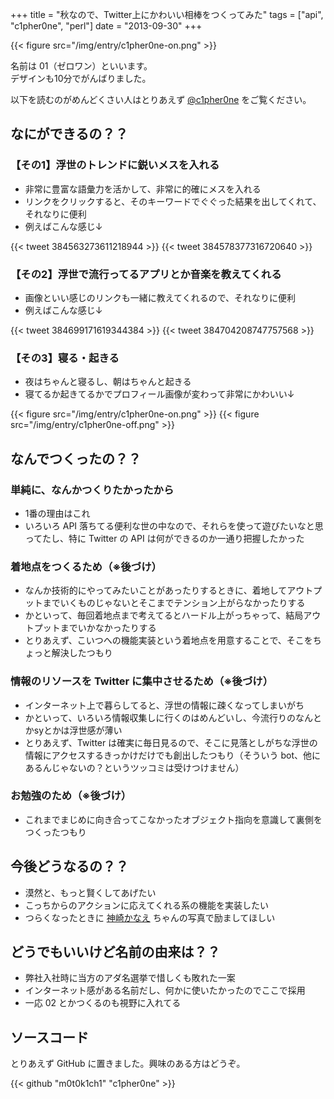 +++
title = "秋なので、Twitter上にかわいい相棒をつくってみた"
tags = ["api", "c1pher0ne", "perl"]
date = "2013-09-30"
+++

{{< figure src="/img/entry/c1pher0ne-on.png" >}}

名前は 01（ゼロワン）といいます。  
デザインも10分でがんばりました。

<!--more-->

以下を読むのがめんどくさい人はとりあえず [@c1pher0ne](http://twitter.com/c1pher0ne) をご覧ください。

## なにができるの？？

### 【その1】浮世のトレンドに鋭いメスを入れる

- 非常に豊富な語彙力を活かして、非常に的確にメスを入れる
- リンクをクリックすると、そのキーワードでぐぐった結果を出してくれて、それなりに便利
- 例えばこんな感じ↓

{{< tweet 384563273611218944 >}}
{{< tweet 384578377316720640 >}}

### 【その2】浮世で流行ってるアプリとか音楽を教えてくれる

- 画像といい感じのリンクも一緒に教えてくれるので、それなりに便利
- 例えばこんな感じ↓

{{< tweet 384699171619344384 >}}
{{< tweet 384704208747757568 >}}

### 【その3】寝る・起きる

- 夜はちゃんと寝るし、朝はちゃんと起きる
- 寝てるか起きてるかでプロフィール画像が変わって非常にかわいい↓

{{< figure src="/img/entry/c1pher0ne-on.png" >}}
{{< figure src="/img/entry/c1pher0ne-off.png" >}}

## なんでつくったの？？

### 単純に、なんかつくりたかったから

- 1番の理由はこれ
- いろいろ API 落ちてる便利な世の中なので、それらを使って遊びたいなと思ってたし、特に Twitter の API は何ができるのか一通り把握したかった

### 着地点をつくるため（※後づけ）

- なんか技術的にやってみたいことがあったりするときに、着地してアウトプットまでいくものじゃないとそこまでテンション上がらなかったりする
- かといって、毎回着地点まで考えてるとハードル上がっちゃって、結局アウトプットまでいかなかったりする
- とりあえず、こいつへの機能実装という着地点を用意することで、そこをちょっと解決したつもり

### 情報のリソースを Twitter に集中させるため（※後づけ）

- インターネット上で暮らしてると、浮世の情報に疎くなってしまいがち
- かといって、いろいろ情報収集しに行くのはめんどいし、今流行りのなんとかsyとかは浮世感が薄い
- とりあえず、Twitter は確実に毎日見るので、そこに見落としがちな浮世の情報にアクセスするきっかけだけでも創出したつもり（そういう bot、他にあるんじゃないの？というツッコミは受けつけません）

### お勉強のため（※後づけ）

- これまでまじめに向き合ってこなかったオブジェクト指向を意識して裏側をつくったつもり

## 今後どうなるの？？

- 漠然と、もっと賢くしてあげたい
- こっちからのアクションに応えてくれる系の機能を実装したい
- つらくなったときに [神崎かなえ](http://google.com/search?hl=ja&authuser=0&site=imghp&tbm=isch&source=hp&biw=1366&bih=647&q=神崎かなえ) ちゃんの写真で励ましてほしい

## どうでもいいけど名前の由来は？？

- 弊社入社時に当方のアダ名選挙で惜しくも敗れた一案
- インターネット感がある名前だし、何かに使いたかったのでここで採用
- 一応 02 とかつくるのも視野に入れてる

## ソースコード

とりあえず GitHub に置きました。興味のある方はどうぞ。

{{< github "m0t0k1ch1" "c1pher0ne" >}}

